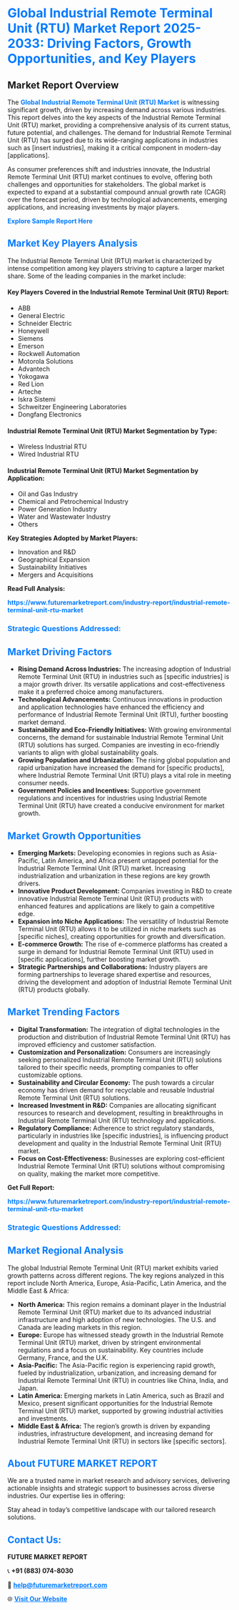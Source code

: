 <h1 style="color: #007BFF;">Global Industrial Remote Terminal Unit (RTU) Market Report 2025-2033: Driving Factors, Growth Opportunities, and Key Players</h1>

<section id="overview">
<h2>Market Report Overview</h2>
<p>The <a href="https://www.futuremarketreport.com/industry-report/industrial-remote-terminal-unit-rtu-market" style="color: #007BFF; text-decoration: none;"><strong>Global Industrial Remote Terminal Unit (RTU) Market</strong></a> is witnessing significant growth, driven by increasing demand across various industries. This report delves into the key aspects of the Industrial Remote Terminal Unit (RTU) market, providing a comprehensive analysis of its current status, future potential, and challenges. The demand for Industrial Remote Terminal Unit (RTU) has surged due to its wide-ranging applications in industries such as [insert industries], making it a critical component in modern-day [applications].</p>
<p>As consumer preferences shift and industries innovate, the Industrial Remote Terminal Unit (RTU) market continues to evolve, offering both challenges and opportunities for stakeholders. The global market is expected to expand at a substantial compound annual growth rate (CAGR) over the forecast period, driven by technological advancements, emerging applications, and increasing investments by major players.</p>
</section>

<section id="overview">
<p><a href="https://www.futuremarketreport.com/request-sample/reportId=27145" style="color: #007BFF; text-decoration: none;"><strong>Explore Sample Report Here</strong></a></p>
</section>

<section id="key-players">
<h2 style="color: #007BFF;">Market Key Players Analysis</h2>
<p>The Industrial Remote Terminal Unit (RTU) market is characterized by intense competition among key players striving to capture a larger market share. Some of the leading companies in the market include:</p>
<h4>Key Players Covered in the Industrial Remote Terminal Unit (RTU) Report:</h4>
<ul><li>ABB</li><li>General Electric</li><li>Schneider Electric</li><li>Honeywell</li><li>Siemens</li><li>Emerson</li><li>Rockwell Automation</li><li>Motorola Solutions</li><li>Advantech</li><li>Yokogawa</li><li>Red Lion</li><li>Arteche</li><li>Iskra Sistemi</li><li>Schweitzer Engineering Laboratories</li><li>Dongfang Electronics</li></ul>
<h4>Industrial Remote Terminal Unit (RTU) Market Segmentation by Type:</h4>
<ul><li>Wireless Industrial RTU</li><li>Wired Industrial RTU</li></ul>

<h4>Industrial Remote Terminal Unit (RTU) Market Segmentation by Application:</h4>
<ul><li>Oil and Gas Industry</li><li>Chemical and Petrochemical Industry</li><li>Power Generation Industry</li><li>Water and Wastewater Industry</li><li>Others</li></ul>
<p><strong>Key Strategies Adopted by Market Players:</strong></p>
<ul>
<li>Innovation and R&D</li>
<li>Geographical Expansion</li>
<li>Sustainability Initiatives</li>
<li>Mergers and Acquisitions</li>
</ul>
</section>

<section>
<p><strong>Read Full Analysis: </strong></p><a href="https://www.futuremarketreport.com/industry-report/industrial-remote-terminal-unit-rtu-market" style="color: #007BFF; text-decoration: none;"><strong>https://www.futuremarketreport.com/industry-report/industrial-remote-terminal-unit-rtu-market</strong></a>
<h3 style="color: #007BFF;">Strategic Questions Addressed:</h3>
</section>

<section id="driving-factors">
<h2 style="color: #007BFF;">Market Driving Factors</h2>
<ul>
<li><strong>Rising Demand Across Industries:</strong> The increasing adoption of Industrial Remote Terminal Unit (RTU) in industries such as [specific industries] is a major growth driver. Its versatile applications and cost-effectiveness make it a preferred choice among manufacturers.</li>
<li><strong>Technological Advancements:</strong> Continuous innovations in production and application technologies have enhanced the efficiency and performance of Industrial Remote Terminal Unit (RTU), further boosting market demand.</li>
<li><strong>Sustainability and Eco-Friendly Initiatives:</strong> With growing environmental concerns, the demand for sustainable Industrial Remote Terminal Unit (RTU) solutions has surged. Companies are investing in eco-friendly variants to align with global sustainability goals.</li>
<li><strong>Growing Population and Urbanization:</strong> The rising global population and rapid urbanization have increased the demand for [specific products], where Industrial Remote Terminal Unit (RTU) plays a vital role in meeting consumer needs.</li>
<li><strong>Government Policies and Incentives:</strong> Supportive government regulations and incentives for industries using Industrial Remote Terminal Unit (RTU) have created a conducive environment for market growth.</li>
</ul>
</section>

<section id="growth-opportunities">
<h2 style="color: #007BFF;">Market Growth Opportunities</h2>
<ul>
<li><strong>Emerging Markets:</strong> Developing economies in regions such as Asia-Pacific, Latin America, and Africa present untapped potential for the Industrial Remote Terminal Unit (RTU) market. Increasing industrialization and urbanization in these regions are key growth drivers.</li>
<li><strong>Innovative Product Development:</strong> Companies investing in R&D to create innovative Industrial Remote Terminal Unit (RTU) products with enhanced features and applications are likely to gain a competitive edge.</li>
<li><strong>Expansion into Niche Applications:</strong> The versatility of Industrial Remote Terminal Unit (RTU) allows it to be utilized in niche markets such as [specific niches], creating opportunities for growth and diversification.</li>
<li><strong>E-commerce Growth:</strong> The rise of e-commerce platforms has created a surge in demand for Industrial Remote Terminal Unit (RTU) used in [specific applications], further boosting market growth.</li>
<li><strong>Strategic Partnerships and Collaborations:</strong> Industry players are forming partnerships to leverage shared expertise and resources, driving the development and adoption of Industrial Remote Terminal Unit (RTU) products globally.</li>
</ul>
</section>

<section id="trending-factors">
<h2 style="color: #007BFF;">Market Trending Factors</h2>
<ul>
<li><strong>Digital Transformation:</strong> The integration of digital technologies in the production and distribution of Industrial Remote Terminal Unit (RTU) has improved efficiency and customer satisfaction.</li>
<li><strong>Customization and Personalization:</strong> Consumers are increasingly seeking personalized Industrial Remote Terminal Unit (RTU) solutions tailored to their specific needs, prompting companies to offer customizable options.</li>
<li><strong>Sustainability and Circular Economy:</strong> The push towards a circular economy has driven demand for recyclable and reusable Industrial Remote Terminal Unit (RTU) solutions.</li>
<li><strong>Increased Investment in R&D:</strong> Companies are allocating significant resources to research and development, resulting in breakthroughs in Industrial Remote Terminal Unit (RTU) technology and applications.</li>
<li><strong>Regulatory Compliance:</strong> Adherence to strict regulatory standards, particularly in industries like [specific industries], is influencing product development and quality in the Industrial Remote Terminal Unit (RTU) market.</li>
<li><strong>Focus on Cost-Effectiveness:</strong> Businesses are exploring cost-efficient Industrial Remote Terminal Unit (RTU) solutions without compromising on quality, making the market more competitive.</li>
</ul>
</section>

<section>
<p><strong>Get Full Report: </strong></p><a href="https://www.futuremarketreport.com/industry-report/industrial-remote-terminal-unit-rtu-market" style="color: #007BFF; text-decoration: none;"><strong>https://www.futuremarketreport.com/industry-report/industrial-remote-terminal-unit-rtu-market</strong></a>
<h3 style="color: #007BFF;">Strategic Questions Addressed:</h3>
</section>


<section id="regional-analysis">
<h2 style="color: #007BFF;">Market Regional Analysis</h2>
<p>The global Industrial Remote Terminal Unit (RTU) market exhibits varied growth patterns across different regions. The key regions analyzed in this report include North America, Europe, Asia-Pacific, Latin America, and the Middle East & Africa:</p>
<ul>
<li><strong>North America:</strong> This region remains a dominant player in the Industrial Remote Terminal Unit (RTU) market due to its advanced industrial infrastructure and high adoption of new technologies. The U.S. and Canada are leading markets in this region.</li>
<li><strong>Europe:</strong> Europe has witnessed steady growth in the Industrial Remote Terminal Unit (RTU) market, driven by stringent environmental regulations and a focus on sustainability. Key countries include Germany, France, and the U.K.</li>
<li><strong>Asia-Pacific:</strong> The Asia-Pacific region is experiencing rapid growth, fueled by industrialization, urbanization, and increasing demand for Industrial Remote Terminal Unit (RTU) in countries like China, India, and Japan.</li>
<li><strong>Latin America:</strong> Emerging markets in Latin America, such as Brazil and Mexico, present significant opportunities for the Industrial Remote Terminal Unit (RTU) market, supported by growing industrial activities and investments.</li>
<li><strong>Middle East & Africa:</strong> The region’s growth is driven by expanding industries, infrastructure development, and increasing demand for Industrial Remote Terminal Unit (RTU) in sectors like [specific sectors].</li>
</ul>
</section>

<footer>
<h2 style="color: #007BFF;">About FUTURE MARKET REPORT</h2>
<p>We are a trusted name in market research and advisory services, delivering actionable insights and strategic support to businesses across diverse industries. Our expertise lies in offering:</p>

<p>Stay ahead in today’s competitive landscape with our tailored research solutions.</p>

<h2 style="color: #007BFF;">Contact Us:</h2>
<p><strong>FUTURE MARKET REPORT</strong></p>
<p>📞 <strong>+91 (883) 074-8030</strong></p>
<p>📧 <strong><a href="mailto:help@futuremarketreport.com" style="color: #007BFF;">help@futuremarketreport.com</a></strong></p>
<p>🌐 <strong><a href="https://www.futuremarketreport.com/" style="color: #007BFF;">Visit Our Website</a></strong></p>
</footer>